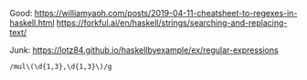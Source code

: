 Good:
https://williamyaoh.com/posts/2019-04-11-cheatsheet-to-regexes-in-haskell.html
https://forkful.ai/en/haskell/strings/searching-and-replacing-text/

Junk:
https://lotz84.github.io/haskellbyexample/ex/regular-expressions

```
/mul\(\d{1,3},\d{1,3}\)/g
```
